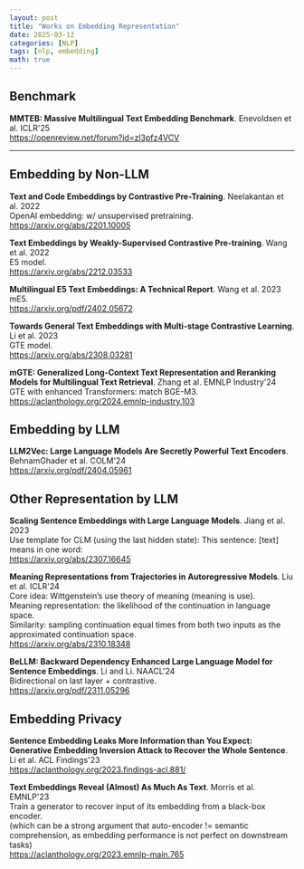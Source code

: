 ```yaml
---
layout: post
title: "Works on Embedding Representation"
date: 2025-03-12
categories: [NLP]
tags: [nlp, embedding]
math: true
---
```


## Benchmark

**MMTEB: Massive Multilingual Text Embedding Benchmark**. Enevoldsen et al. ICLR'25\
<https://openreview.net/forum?id=zl3pfz4VCV>

---

## Embedding by Non-LLM

**Text and Code Embeddings by Contrastive Pre-Training**. Neelakantan et al. 2022\
OpenAI embedding: w/ unsupervised pretraining.\
<https://arxiv.org/abs/2201.10005>

**Text Embeddings by Weakly-Supervised Contrastive Pre-training**. Wang et al. 2022\
E5 model.\
<https://arxiv.org/abs/2212.03533>

**Multilingual E5 Text Embeddings: A Technical Report**. Wang et al. 2023\
mE5.\
<https://arxiv.org/pdf/2402.05672>

**Towards General Text Embeddings with Multi-stage Contrastive Learning**. Li et al. 2023\
GTE model.\
<https://arxiv.org/abs/2308.03281>

**mGTE: Generalized Long-Context Text Representation and Reranking Models for Multilingual Text Retrieval**. Zhang et al. EMNLP Industry'24\
GTE with enhanced Transformers: match BGE-M3.\
<https://aclanthology.org/2024.emnlp-industry.103>

## Embedding by LLM

**LLM2Vec: Large Language Models Are Secretly Powerful Text Encoders**. BehnamGhader et al. COLM'24\
<https://arxiv.org/pdf/2404.05961>

## Other Representation by LLM

**Scaling Sentence Embeddings with Large Language Models**. Jiang et al. 2023\
Use template for CLM (using the last hidden state):
This sentence: \[text\] means in one word:\
<https://arxiv.org/abs/2307.16645>

**Meaning Representations from Trajectories in Autoregressive Models**. Liu et al. ICLR'24\
Core idea: Wittgenstein’s use theory of meaning (meaning is use).\
Meaning representation: the likelihood of the continuation in language space.\
Similarity: sampling continuation equal times from both two inputs as the approximated continuation space.\
<https://arxiv.org/abs/2310.18348>

**BeLLM: Backward Dependency Enhanced Large Language Model for Sentence Embeddings**. Li and Li. NAACL'24\
Bidirectional on last layer + contrastive.\
<https://arxiv.org/pdf/2311.05296>

## Embedding Privacy

**Sentence Embedding Leaks More Information than You Expect: Generative Embedding Inversion Attack to Recover the Whole Sentence**. Li et al. ACL Findings'23\
<https://aclanthology.org/2023.findings-acl.881/>

**Text Embeddings Reveal (Almost) As Much As Text**. Morris et al. EMNLP'23\
Train a generator to recover input of its embedding from a black-box encoder.\
(which can be a strong argument that auto-encoder != semantic comprehension, as embedding performance is not perfect on downstream tasks)\
<https://aclanthology.org/2023.emnlp-main.765>
